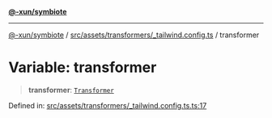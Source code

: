 [**@-xun/symbiote**](../../../../../README.md)

***

[@-xun/symbiote](../../../../../README.md) / [src/assets/transformers/\_tailwind.config.ts](../README.md) / transformer

# Variable: transformer

> **transformer**: [`Transformer`](../../../type-aliases/Transformer.md)

Defined in: [src/assets/transformers/\_tailwind.config.ts.ts:17](https://github.com/Xunnamius/symbiote/blob/b9e599602cbc0f1d65b094b7a5e8739743f64fd2/src/assets/transformers/_tailwind.config.ts.ts#L17)
